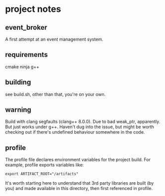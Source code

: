 # project notes

## event_broker

A first attempt at an event management system.

## requirements
cmake
ninja
g++

## building
see build.sh, other than that, you're on your own.

## warning
Build with clang segfaults (clang++ 8.0.0).  Due to bad weak_ptr, apparently.  But just works under g++.  Haven't dug into the issue, but might be worth checking out if there's undefined behaviour somewhere in the code.

## profile
The profile file declares environment variables for the project build.  For example, profile exports variables like:

    export ARTIFACT_ROOT="/artifacts"

It's worth starting here to understand that 3rd party libraries are built (by you) and made available in this directory, then first referenced in profile.

